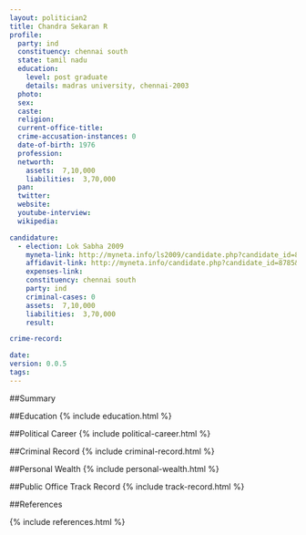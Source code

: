 ```yaml
---
layout: politician2
title: Chandra Sekaran R
profile: 
  party: ind
  constituency: chennai south
  state: tamil nadu
  education: 
    level: post graduate
    details: madras university, chennai-2003
  photo: 
  sex: 
  caste: 
  religion: 
  current-office-title: 
  crime-accusation-instances: 0
  date-of-birth: 1976
  profession: 
  networth: 
    assets:  7,10,000
    liabilities:  3,70,000
  pan: 
  twitter: 
  website: 
  youtube-interview: 
  wikipedia: 

candidature: 
  - election: Lok Sabha 2009
    myneta-link: http://myneta.info/ls2009/candidate.php?candidate_id=8785
    affidavit-link: http://myneta.info/candidate.php?candidate_id=8785&scan=original
    expenses-link: 
    constituency: chennai south 
    party: ind
    criminal-cases: 0
    assets:  7,10,000
    liabilities:  3,70,000
    result:  

crime-record: 

date: 
version: 0.0.5
tags: 
---
```

##Summary


##Education
{% include education.html %}


##Political Career
{% include political-career.html %}


##Criminal Record
{% include criminal-record.html %}


##Personal Wealth
{% include personal-wealth.html %}


##Public Office Track Record
{% include track-record.html %}


##References


{% include references.html %}